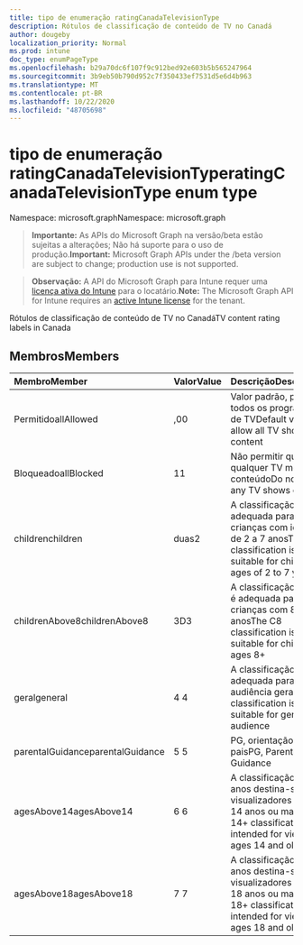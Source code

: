 ```yaml
---
title: tipo de enumeração ratingCanadaTelevisionType
description: Rótulos de classificação de conteúdo de TV no Canadá
author: dougeby
localization_priority: Normal
ms.prod: intune
doc_type: enumPageType
ms.openlocfilehash: b29a70dc6f107f9c912bed92e603b5b565247964
ms.sourcegitcommit: 3b9eb50b790d952c7f350433ef7531d5e6d4b963
ms.translationtype: MT
ms.contentlocale: pt-BR
ms.lasthandoff: 10/22/2020
ms.locfileid: "48705698"
---
```

# <a name="ratingcanadatelevisiontype-enum-type"></a><span data-ttu-id="54a1c-103">tipo de enumeração ratingCanadaTelevisionType</span><span class="sxs-lookup"><span data-stu-id="54a1c-103">ratingCanadaTelevisionType enum type</span></span>

<span data-ttu-id="54a1c-104">Namespace: microsoft.graph</span><span class="sxs-lookup"><span data-stu-id="54a1c-104">Namespace: microsoft.graph</span></span>

> <span data-ttu-id="54a1c-105">**Importante:** As APIs do Microsoft Graph na versão/beta estão sujeitas a alterações; Não há suporte para o uso de produção.</span><span class="sxs-lookup"><span data-stu-id="54a1c-105">**Important:** Microsoft Graph APIs under the /beta version are subject to change; production use is not supported.</span></span>

> <span data-ttu-id="54a1c-106">**Observação:** A API do Microsoft Graph para Intune requer uma [licença ativa do Intune](https://go.microsoft.com/fwlink/?linkid=839381) para o locatário.</span><span class="sxs-lookup"><span data-stu-id="54a1c-106">**Note:** The Microsoft Graph API for Intune requires an [active Intune license](https://go.microsoft.com/fwlink/?linkid=839381) for the tenant.</span></span>

<span data-ttu-id="54a1c-107">Rótulos de classificação de conteúdo de TV no Canadá</span><span class="sxs-lookup"><span data-stu-id="54a1c-107">TV content rating labels in Canada</span></span>

## <a name="members"></a><span data-ttu-id="54a1c-108">Membros</span><span class="sxs-lookup"><span data-stu-id="54a1c-108">Members</span></span>
|<span data-ttu-id="54a1c-109">Membro</span><span class="sxs-lookup"><span data-stu-id="54a1c-109">Member</span></span>|<span data-ttu-id="54a1c-110">Valor</span><span class="sxs-lookup"><span data-stu-id="54a1c-110">Value</span></span>|<span data-ttu-id="54a1c-111">Descrição</span><span class="sxs-lookup"><span data-stu-id="54a1c-111">Description</span></span>|
|:---|:---|:---|
|<span data-ttu-id="54a1c-112">Permitido</span><span class="sxs-lookup"><span data-stu-id="54a1c-112">allAllowed</span></span>|<span data-ttu-id="54a1c-113">,0</span><span class="sxs-lookup"><span data-stu-id="54a1c-113">0</span></span>|<span data-ttu-id="54a1c-114">Valor padrão, permitir todos os programas de TV</span><span class="sxs-lookup"><span data-stu-id="54a1c-114">Default value, allow all TV shows content</span></span>|
|<span data-ttu-id="54a1c-115">Bloqueado</span><span class="sxs-lookup"><span data-stu-id="54a1c-115">allBlocked</span></span>|<span data-ttu-id="54a1c-116">1</span><span class="sxs-lookup"><span data-stu-id="54a1c-116">1</span></span>|<span data-ttu-id="54a1c-117">Não permitir que qualquer TV mostre conteúdo</span><span class="sxs-lookup"><span data-stu-id="54a1c-117">Do not allow any TV shows content</span></span>|
|<span data-ttu-id="54a1c-118">children</span><span class="sxs-lookup"><span data-stu-id="54a1c-118">children</span></span>|<span data-ttu-id="54a1c-119">duas</span><span class="sxs-lookup"><span data-stu-id="54a1c-119">2</span></span>|<span data-ttu-id="54a1c-120">A classificação C é adequada para crianças com idade de 2 a 7 anos</span><span class="sxs-lookup"><span data-stu-id="54a1c-120">The C classification is suitable for children ages of 2 to 7 years</span></span>|
|<span data-ttu-id="54a1c-121">childrenAbove8</span><span class="sxs-lookup"><span data-stu-id="54a1c-121">childrenAbove8</span></span>|<span data-ttu-id="54a1c-122">3D</span><span class="sxs-lookup"><span data-stu-id="54a1c-122">3</span></span>|<span data-ttu-id="54a1c-123">A classificação do C8 é adequada para crianças com 8 anos</span><span class="sxs-lookup"><span data-stu-id="54a1c-123">The C8 classification is suitable for children ages 8+</span></span>|
|<span data-ttu-id="54a1c-124">geral</span><span class="sxs-lookup"><span data-stu-id="54a1c-124">general</span></span>|<span data-ttu-id="54a1c-125">4 </span><span class="sxs-lookup"><span data-stu-id="54a1c-125">4</span></span>|<span data-ttu-id="54a1c-126">A classificação G é adequada para a audiência geral</span><span class="sxs-lookup"><span data-stu-id="54a1c-126">The G classification is suitable for general audience</span></span>|
|<span data-ttu-id="54a1c-127">parentalGuidance</span><span class="sxs-lookup"><span data-stu-id="54a1c-127">parentalGuidance</span></span>|<span data-ttu-id="54a1c-128">5 </span><span class="sxs-lookup"><span data-stu-id="54a1c-128">5</span></span>|<span data-ttu-id="54a1c-129">PG, orientação dos pais</span><span class="sxs-lookup"><span data-stu-id="54a1c-129">PG, Parental Guidance</span></span>|
|<span data-ttu-id="54a1c-130">agesAbove14</span><span class="sxs-lookup"><span data-stu-id="54a1c-130">agesAbove14</span></span>|<span data-ttu-id="54a1c-131">6 </span><span class="sxs-lookup"><span data-stu-id="54a1c-131">6</span></span>|<span data-ttu-id="54a1c-132">A classificação de 14 anos destina-se a visualizadores com 14 anos ou mais</span><span class="sxs-lookup"><span data-stu-id="54a1c-132">The 14+ classification is intended for viewers ages 14 and older</span></span>|
|<span data-ttu-id="54a1c-133">agesAbove18</span><span class="sxs-lookup"><span data-stu-id="54a1c-133">agesAbove18</span></span>|<span data-ttu-id="54a1c-134">7 </span><span class="sxs-lookup"><span data-stu-id="54a1c-134">7</span></span>|<span data-ttu-id="54a1c-135">A classificação de 18 anos destina-se a visualizadores com 18 anos ou mais</span><span class="sxs-lookup"><span data-stu-id="54a1c-135">The 18+ classification is intended for viewers ages 18 and older</span></span>|





